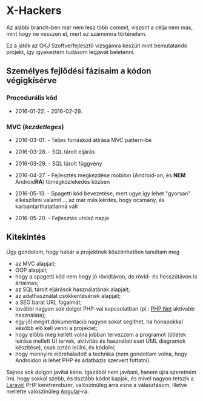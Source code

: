# X-Hackers

Az alábbi branch-ben már nem lesz több commit, viszont a célja nem más, mint hogy ne vesszen el, mert ez számomra történelem.

Ez a játék az OKJ Szoftverfejlesztő vizsgámra készült mint bemutatandó projekt, így igyekeztem tudásom legjavát beletenni.

## Személyes fejlődési fázisaim a kódon végigkísérve
### Procedurális kód
 * 2016-01-22. - 2016-02-29.
### MVC (_kezdetleges_)
 * 2016-03-01. - Teljes forráskód átírása MVC pattern-be
 
 * 2016-03-28. - SQL tárolt eljárás
 
 * 2016-03-29. - SQL tárolt függvény
 
 * 2016-04-27. - Fejlesztés megkezdése mobilon (Android-on, és **NEM** Android**RA**) tömegközlekedés közben
 
 * 2016-05-13. - Spagetti kód bevezetése, mert ugye így lehet "gyorsan" elkészíteni valamit ... az már más kérdés, hogy ocsmány,
 és karbantarthatatlanná vált
 
 * 2016-05-20. - Fejlesztés utolsó napja
 
 
 ## Kitekintés
 Úgy gondolom, hogy habár a projektnek köszönhetően tanultam meg
 * az MVC alapjait;
 * OOP alapjait;
 * hogy a spagetti kód nem hogy jó rövidtávon, de rövid- és hosszútávon is ártalmas;
 * az SQL tárolt eljárások használatának alapjait;
 * az adathasználat csökkentésének alapjait;
 * a SEO barát URL fogalmát;
 * további nagyon sok dolgot PHP-val kapcsolatban (pl.: [PHP.Net](http://php.net/) aktívabb használata);
 * egy jól megírt dokumentáció nagyon sokat segíthet, ha hónapokkal később elő kell venni a projektet;
 * hogy előbb meg kellett volna jobban tervezzem a programot (ötletek leírása mellett UI tervek, aktivitás és használati eset UML diagramok készítése), csak aztán leülni, és kódolni;
 * hogy mennyire előrehaladott a technika (nem gondoltam volna, hogy Androidon is lehet PHP és adatbázis szervert futtatni).
 
Sajnos sok dolgon javítai kéne. Igazából nem javítani, hanem újra szeretném írni, hogy sokkal szebb, és tisztább kódot kapjak, és mivel nagyon tetszik a [Laravel](https://laravel.com/) PHP keretrendszer, valószínűleg arra esne a választásom, illetve mellette valószínűleg [Angular](https://angular.io/)-ra.

